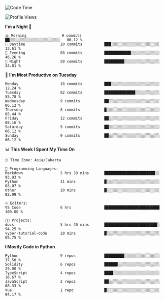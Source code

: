 <!--START_SECTION:waka-->
![Code Time](http://img.shields.io/badge/Code%20Time-1%2C495%20hrs%2040%20mins-blue)

![Profile Views](http://img.shields.io/badge/Profile%20Views-8-blue)

**I'm a Night 🦉** 

```text
🌞 Morning                9 commits           ██░░░░░░░░░░░░░░░░░░░░░░░   06.12 % 
🌆 Daytime                20 commits          ███░░░░░░░░░░░░░░░░░░░░░░   13.61 % 
🌃 Evening                68 commits          ████████████░░░░░░░░░░░░░   46.26 % 
🌙 Night                  50 commits          █████████░░░░░░░░░░░░░░░░   34.01 % 
```
📅 **I'm Most Productive on Tuesday** 

```text
Monday                   18 commits          ███░░░░░░░░░░░░░░░░░░░░░░   12.24 % 
Tuesday                  82 commits          ██████████████░░░░░░░░░░░   55.78 % 
Wednesday                9 commits           ██░░░░░░░░░░░░░░░░░░░░░░░   06.12 % 
Thursday                 8 commits           █░░░░░░░░░░░░░░░░░░░░░░░░   05.44 % 
Friday                   12 commits          ██░░░░░░░░░░░░░░░░░░░░░░░   08.16 % 
Saturday                 9 commits           ██░░░░░░░░░░░░░░░░░░░░░░░   06.12 % 
Sunday                   9 commits           ██░░░░░░░░░░░░░░░░░░░░░░░   06.12 % 
```


📊 **This Week I Spent My Time On** 

```text
🕑︎ Time Zone: Asia/Jakarta

💬 Programming Languages: 
Markdown                 5 hrs 38 mins       ███████████████████████░░   93.93 % 
Python                   11 mins             █░░░░░░░░░░░░░░░░░░░░░░░░   03.07 % 
Other                    10 mins             █░░░░░░░░░░░░░░░░░░░░░░░░   02.99 % 

🔥 Editors: 
VS Code                  6 hrs               █████████████████████████   100.00 % 

🐱‍💻 Projects: 
docs                     5 hrs 40 mins       ████████████████████████░   94.25 % 
vyper-tutorial-code      20 mins             █░░░░░░░░░░░░░░░░░░░░░░░░   05.75 % 
```

**I Mostly Code in Python** 

```text
Python                   9 repos             █████████░░░░░░░░░░░░░░░░   37.50 % 
Solidity                 6 repos             ██████░░░░░░░░░░░░░░░░░░░   25.00 % 
TypeScript               4 repos             ████░░░░░░░░░░░░░░░░░░░░░   16.67 % 
JavaScript               2 repos             ██░░░░░░░░░░░░░░░░░░░░░░░   08.33 % 
Vue                      1 repo              █░░░░░░░░░░░░░░░░░░░░░░░░   04.17 % 
```




<!--END_SECTION:waka-->
